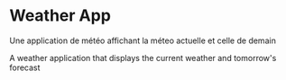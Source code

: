 # Weather App 

Une application de météo affichant la méteo actuelle et celle de demain

A weather application that displays the current weather and tomorrow's forecast
